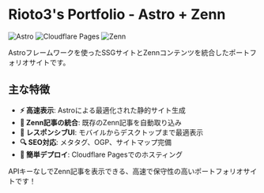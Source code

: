 # Rioto3's Portfolio - Astro + Zenn

![Astro](https://img.shields.io/badge/Astro-5.6.1-orange)
![Cloudflare Pages](https://img.shields.io/badge/Cloudflare_Pages-blue)
![Zenn](https://img.shields.io/badge/Zenn_Integration-0.1.158-blue)

Astroフレームワークを使ったSSGサイトとZennコンテンツを統合したポートフォリオサイトです。

## 主な特徴

- **⚡ 高速表示**: Astroによる最適化された静的サイト生成
- **📝 Zenn記事の統合**: 既存のZenn記事を自動取り込み
- **🎨 レスポンシブUI**: モバイルからデスクトップまで最適表示
- **🔍 SEO対応**: メタタグ、OGP、サイトマップ完備
- **🚀 簡単デプロイ**: Cloudflare Pagesでのホスティング

APIキーなしでZenn記事を表示できる、高速で保守性の高いポートフォリオサイトです！
